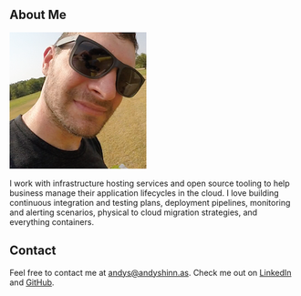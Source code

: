 ## About Me

![](assets/images/andy_320.png)

I work with infrastructure hosting services and open source tooling to help business manage their application lifecycles in the cloud. I love building continuous integration and testing plans, deployment pipelines, monitoring and alerting scenarios, physical to cloud migration strategies, and everything containers.

## Contact

Feel free to contact me at [andys@andyshinn.as](mailto:andys@andyshinn.as). Check me out on [LinkedIn](https://www.linkedin.com/in/andyshinn/) and [GitHub](https://github.com/andyshinn).

